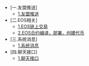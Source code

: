 * [一.友盟推送]
    * [1.友盟推送](友盟推送.md)
* [二.EOS相关]
    * [1.EOS链上交易](EOS链上交易.md)
    * [2.EOS合约编译，部署，创建代币](EOS合约编译，部署，创建代币.md)
* [三.系统消息]
    * [1.系统消息](系统消息.md)
* [四.聊天接口]
    * [1.聊天接口](聊天接口.md)
